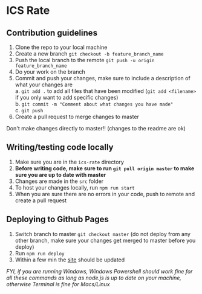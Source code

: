 # ICS Rate

## Contribution guidelines
  1.  Clone the repo to your local machine
  2.  Create a new branch 
      `git checkout -b feature_branch_name`
  3.  Push the local branch to the remote
      `git push -u origin feature_branch_name`
  4.  Do your work on the branch
  5.  Commit and push your changes, make sure to include a description of what your changes are
      <br>a. `git add .` to add all files that have been modified (`git add <filename>` if you only want to add specific changes)
      <br>b. `git commit -m "Comment about what changes you have made"` 
      <br>c. `git push`
  6.  Create a pull request to merge changes to master 
  
  Don't make changes directly to master!! (changes to the readme are ok)
  
## Writing/testing code locally
  1.  Make sure you are in the `ics-rate` directory
  2.  **Before writing code, make sure to run `git pull origin master` to make sure you are up to date with master**
  3.  Changes are made in the `src` folder
  4.  To host your changes locally, run `npm run start`
  5.  When you are sure there are no errors in your code, push to remote and create a pull request
  
## Deploying to Github Pages
  1. Switch branch to master `git checkout master` (do not deploy from any other branch, make sure your changes get merged to master before you deploy)
  2. Run `npm run deploy`
  3. Within a few min the [site](https://icsrate.github.io/webpage/) should be updated


*FYI, if you are running Windows, Windows Powershell should work fine for all these commands as long as node.js is up to date on your machine, otherwise Terminal is fine for Macs/Linux*
